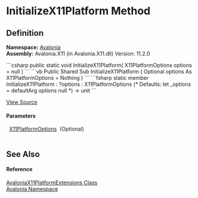 # InitializeX11Platform Method




## Definition
**Namespace:** <a href="N_Avalonia">Avalonia</a>  
**Assembly:** Avalonia.X11 (in Avalonia.X11.dll) Version: 11.2.0

<Tabs groupId="api-code-preview">
<TabItem value="csharp" label="C#">
```csharp
public static void InitializeX11Platform(
	X11PlatformOptions options = null
)
```
</TabItem>
<TabItem value="vb" label="VB">
```vb
Public Shared Sub InitializeX11Platform ( 
	Optional options As X11PlatformOptions = Nothing
)
```
</TabItem>
<TabItem value="fsharp" label="F#">
```fsharp
static member InitializeX11Platform : 
        ?options : X11PlatformOptions 
(* Defaults:
        let _options = defaultArg options null
*)
-> unit 
```
</TabItem>
</Tabs>



<a href="https://github.com/AvaloniaUI/Avalonia/tree/master/src/Avalonia.X11/X11Platform.cs#L416" title="View the source code">View Source</a>



#### Parameters
<dl><dt>  <a href="T_Avalonia_X11PlatformOptions">X11PlatformOptions</a>  (Optional)</dt><dd> </dd></dl>

## See Also


#### Reference
<a href="T_Avalonia_AvaloniaX11PlatformExtensions">AvaloniaX11PlatformExtensions Class</a>  
<a href="N_Avalonia">Avalonia Namespace</a>  

